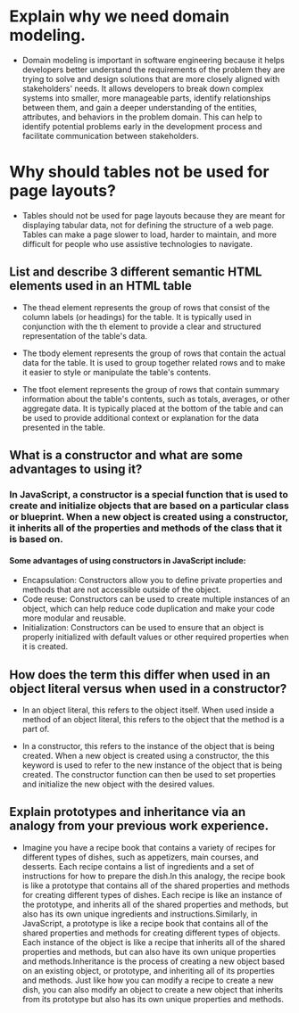# Explain why we need domain modeling.
* Domain modeling is important in software engineering because it helps developers better understand the requirements of the problem they are trying to solve and design solutions that are more closely aligned with stakeholders' needs. It allows developers to break down complex systems into smaller, more manageable parts, identify relationships between them, and gain a deeper understanding of the entities, attributes, and behaviors in the problem domain. This can help to identify potential problems early in the development process and facilitate communication between stakeholders.


# Why should tables not be used for page layouts?

* Tables should not be used for page layouts because they are meant for displaying tabular data, not for defining the structure of a web page. Tables can make a page slower to load, harder to maintain, and more difficult for people who use assistive technologies to navigate.

## List and describe 3 different semantic HTML elements used in an HTML table



 * The thead element represents the group of rows that consist of the column labels (or headings) for the table. It is typically used in conjunction with the th element to provide a clear and structured representation of the table's data.

 * The tbody element represents the group of rows that contain the actual data for the table. It is used to group together related rows and to make it easier to style or manipulate the table's contents.

 * The tfoot element represents the group of rows that contain summary information about the table's contents, such as totals, averages, or other aggregate data. It is typically placed at the bottom of the table and can be used to provide additional context or explanation for the data presented in the table.

## What is a constructor and what are some advantages to using it?

### In JavaScript, a constructor is a special function that is used to create and initialize objects that are based on a particular class or blueprint. When a new object is created using a constructor, it inherits all of the properties and methods of the class that it is based on.

#### Some advantages of using constructors in JavaScript include:

* Encapsulation: Constructors allow you to define private properties and methods that are not accessible outside of the object.
* Code reuse: Constructors can be used to create multiple instances of an object, which can help reduce code duplication and make your code more modular and reusable.
* Initialization: Constructors can be used to ensure that an object is properly initialized with default values or other required properties when it is created.

## How does the term this differ when used in an object literal versus when used in a constructor?

* In an object literal, this refers to the object itself. When used inside a method of an object literal, this refers to the object that the method is a part of.

* In a constructor, this refers to the instance of the object that is being created. When a new object is created using a constructor, the this keyword is used to refer to the new instance of the object that is being created. The constructor function can then be used to set properties and initialize the new object with the desired values.

## Explain prototypes and inheritance via an analogy from your previous work experience.

* Imagine you have a recipe book that contains a variety of recipes for different types of dishes, such as appetizers, main courses, and desserts. Each recipe contains a list of ingredients and a set of instructions for how to prepare the dish.In this analogy, the recipe book is like a prototype that contains all of the shared properties and methods for creating different types of dishes. Each recipe is like an instance of the prototype, and inherits all of the shared properties and methods, but also has its own unique ingredients and instructions.Similarly, in JavaScript, a prototype is like a recipe book that contains all of the shared properties and methods for creating different types of objects. Each instance of the object is like a recipe that inherits all of the shared properties and methods, but can also have its own unique properties and methods.Inheritance is the process of creating a new object based on an existing object, or prototype, and inheriting all of its properties and methods. Just like how you can modify a recipe to create a new dish, you can also modify an object to create a new object that inherits from its prototype but also has its own unique properties and methods.
